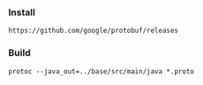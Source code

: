 ### Install

    https://github.com/google/protobuf/releases

### Build

    protoc --java_out=../base/src/main/java *.proto

